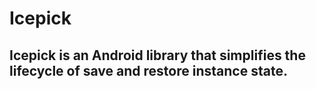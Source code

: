 # Icepick

## Icepick is an Android library that simplifies the lifecycle of save and restore instance state.
